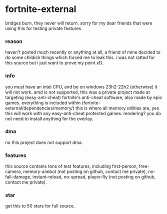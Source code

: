 # fortnite-external
bridges burn, they never will return. sorry for my dear friends that were using this for testing private features.

### reason
haven't posted much recently or anything at all, a friend of mine decided to do some childish things which forced me to leak this.
i was not ratted for this source but i just want to prove my point xD..

### info
you must have an intel CPU, and be on windows 23h2-22h2 (otherwise) it will not work. 
amd is not supported, this was a private project made at targeting (easy-anti-cheat) fortnite's anti-cheat software, also made by epic games.
everything is included within (fortnite-external/dependencies/memory/) this is where all memory utilities are, yes this will work with any easy-anti-cheat protected games.
rendering? you do not need to install anything for the overlay.

### dma 
no this project does not support dma.

### features
this source contains tons of test features, including first-person, free-camera, memory-aimbot (not posting on github, contact me private), no-fall-damage, instant-reload, no-spread, player-fly (not posting on github, contact me private).

### star
get this to 50 stars for full source.
